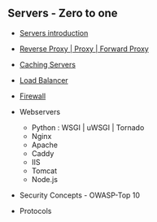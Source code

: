 ## Servers - Zero to one


- [Servers introduction](https://github.com/Onaope/DevOps-Guide/blob/master/Servers/All%20about%20Servers.pdf "All about Servers")
- [Reverse Proxy | Proxy | Forward Proxy](./proxy-servers.md)

- [Caching Servers](.caching-servers.md)
- [Load Balancer](#load-balancers)
- [Firewall](./firewalls.md)
- Webservers
  - Python : WSGI | uWSGI | Tornado
  - Nginx
  - Apache
  - Caddy
  - IIS
  - Tomcat
  - Node.js
- Security Concepts - OWASP-Top 10
- Protocols
